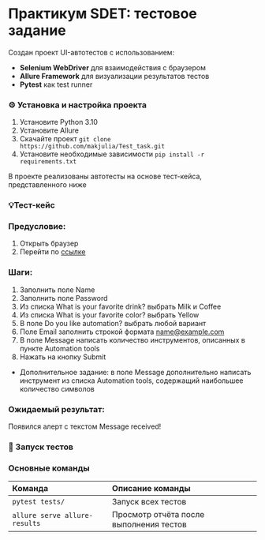 # Практикум SDET: тестовое задание

Cоздан проект UI-автотестов с использованием:

- **Selenium WebDriver** для взаимодействия с браузером
- **Allure Framework** для визуализации результатов тестов
- **Pytest** как test runner

### ⚙️ Установка и настройка проекта

1. Установите Python 3.10
2. Установите Allure
3. Скачайте проект `git clone https://github.com/makjulia/Test_task.git`
4. Установите необходимые зависимости `pip install -r requirements.txt`

В проекте реализованы автотесты на основе тест-кейса, представленного ниже

### 💡Тест-кейс

### Предусловие:

1. Открыть браузер
2. Перейти по [ссылке](https://practice-automation.com/form-fields/)

### Шаги:

1. Заполнить поле Name
2. Заполнить поле Password
3. Из списка What is your favorite drink? выбрать Milk и Coffee
4. Из списка What is your favorite color? выбрать Yellow
5. В поле Do you like automation? выбрать любой вариант
6. Поле Email заполнить строкой формата name@example.com
7. В поле Message написать количество инструментов, описанных в пункте Automation tools
8. Нажать на кнопку Submit

- Дополнительное задание:
  в поле Message дополнительно написать инструмент из списка Automation tools, содержащий
  наибольшее количество символов

### Ожидаемый результат:

Появился алерт с текстом Message received!

### 🚀 Запуск тестов

### Основные команды

| Команда                       | Описание команды                        |
|:------------------------------|:----------------------------------------|
| `pytest tests/`               | Запуск всех тестов                      |
| `allure serve allure-results` | Просмотр отчёта после выполнения тестов |